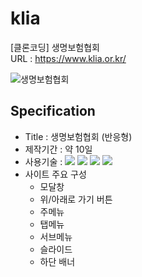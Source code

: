 # klia
[클론코딩] 생명보험협회  
URL : https://www.klia.or.kr/ 

<img src="https://user-images.githubusercontent.com/102004400/169958488-70b5cb15-a316-43a3-88f0-82d673b28043.png" alt="생명보험협회">

## Specification
  - Title : 생명보험협회 (반응형)
  - 제작기간 : 약 10일
  - 사용기술 : <img src="https://img.shields.io/badge/-HTML5-blue?style=flat-square&logo=html5&logoColor=white"> <img src="https://img.shields.io/badge/-CSS3-orange?style=flat-square&logo=css3&logoColor=white"> <img src="https://img.shields.io/badge/-JavaScript-yellow?style=flat-square&logo=JavaScript&logoColor=white"> <img src="https://img.shields.io/badge/-jQuery-blue?style=flat-square&logo=jQuery&logoColor=white">
  - 사이트 주요 구성 
    - 모달창
    - 위/아래로 가기 버튼
    - 주메뉴
    - 탭메뉴
    - 서브메뉴
    - 슬라이드
    - 하단 배너
